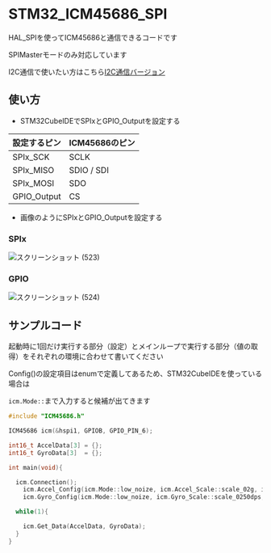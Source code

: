 # STM32_ICM45686_SPI

HAL_SPIを使ってICM45686と通信できるコードです

SPIMasterモードのみ対応しています

I2C通信で使いたい方はこちら[I2C通信バージョン](https://github.com/aoi-256/STM32_ICM45686_I2C)

## 使い方

- STM32CubeIDEでSPIxとGPIO_Outputを設定する
  
| 設定するピン | ICM45686のピン |
| ---- | ---- | 
| SPIx_SCK | SCLK |
| SPIx_MISO | SDIO / SDI|
| SPIx_MOSI | SDO |
| GPIO_Output | CS|

- 画像のようにSPIxとGPIO_Outputを設定する

### SPIx
![スクリーンショット (523)](https://github.com/user-attachments/assets/18a65c35-e5ac-44ad-bde8-39bff4f3e202)

### GPIO
![スクリーンショット (524)](https://github.com/user-attachments/assets/9b6fa7a5-01f7-4c71-8bcd-4ae6d936491b)

## サンプルコード

起動時に1回だけ実行する部分（設定）とメインループで実行する部分（値の取得）をそれぞれの環境に合わせて書いてください

Config()の設定項目はenumで定義してあるため、STM32CubeIDEを使っている場合は

```icm.Mode::```まで入力すると候補が出てきます

```cpp
#include "ICM45686.h"

ICM45686 icm(&hspi1, GPIOB, GPIO_PIN_6);

int16_t AccelData[3] = {};
int16_t GyroData[3]  = {};

int main(void){

  icm.Connection();
	icm.Accel_Config(icm.Mode::low_noize, icm.Accel_Scale::scale_02g, icm.ODR::rate_6400hz);
	icm.Gyro_Config(icm.Mode::low_noize, icm.Gyro_Scale::scale_0250dps, icm.ODR::rate_6400hz);

  while(1){

    icm.Get_Data(AccelData, GyroData);
  }
}
```
